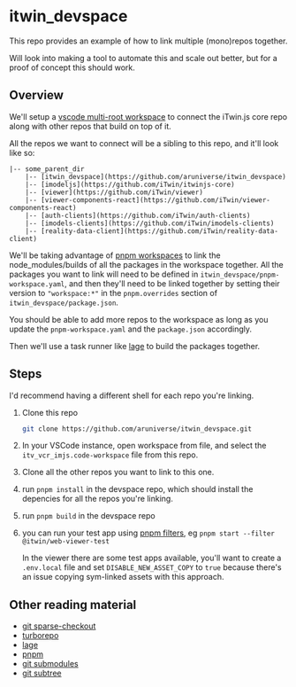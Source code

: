 # itwin_devspace

This repo provides an example of how to link multiple (mono)repos together.

Will look into making a tool to automate this and scale out better, but for a proof of concept this should work.

## Overview

We'll setup a [vscode multi-root workspace](https://code.visualstudio.com/docs/editor/multi-root-workspaces) to connect the iTwin.js core repo along with other repos that build on top of it.

All the repos we want to connect will be a sibling to this repo, and it'll look like so:

```
|-- some_parent_dir
    |-- [itwin_devspace](https://github.com/aruniverse/itwin_devspace)
    |-- [imodeljs](https://github.com/iTwin/itwinjs-core)
    |-- [viewer](https://github.com/iTwin/viewer)
    |-- [viewer-components-react](https://github.com/iTwin/viewer-components-react)
    |-- [auth-clients](https://github.com/iTwin/auth-clients)
    |-- [imodels-clients](https://github.com/iTwin/imodels-clients)
    |-- [reality-data-client](https://github.com/iTwin/reality-data-client)
```

We'll be taking advantage of [pnpm workspaces](https://pnpm.io/workspaces) to link the node_modules/builds of all the packages in the workspace together. All the packages you want to link will need to be defined in `itwin_devspace/pnpm-workspace.yaml`, and then they'll need to be linked together by setting their version to `"workspace:*"` in the `pnpm.overrides` section of `itwin_devspace/package.json`.

You should be able to add more repos to the workspace as long as you update the `pnpm-workspace.yaml` and the `package.json` accordingly.

Then we'll use a task runner like [lage](https://microsoft.github.io/lage/) to build the packages together.

## Steps

I'd recommend having a different shell for each repo you're linking.

1. Clone this repo

    ```bash
    git clone https://github.com/aruniverse/itwin_devspace.git
    ```

1. In your VSCode instance, open workspace from file, and select the `itv_vcr_imjs.code-workspace` file from this repo.
1. Clone all the other repos you want to link to this one.
1. run `pnpm install` in the devspace repo, which should install the depencies for all the repos you're linking.
1. run `pnpm build` in the devspace repo
1. you can run your test app using [pnpm filters](https://pnpm.io/filtering), eg `pnpm start --filter @itwin/web-viewer-test`

    In the viewer there are some test apps available, you'll want to create a `.env.local` file and set `DISABLE_NEW_ASSET_COPY` to `true` because there's an issue copying sym-linked assets with this approach.

## Other reading material

- [git sparse-checkout](https://github.blog/2020-01-17-bring-your-monorepo-down-to-size-with-sparse-checkout/)
- [turborepo](https://turborepo.org/docs)
- [lage](https://microsoft.github.io/lage/)
- [pnpm](https://pnpm.io/pnpm-cli)
- [git submodules](https://www.atlassian.com/git/tutorials/git-submodule)
- [git subtree](https://www.atlassian.com/git/tutorials/git-subtree)
